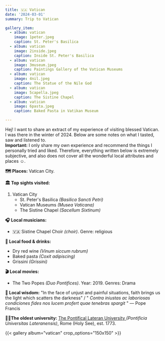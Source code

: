 ```yaml
---
title: 🇻🇦 Vatican
date: '2024-03-01'
summary: Trip to Vatican

gallery_item:
  - album: vatican
    image: 1peter.jpeg
    caption: St. Peter's Basilica
  - album: vatican
    image: 2inside.jpeg
    caption: Inside St. Peter's Basilica
  - album: vatican
    image: 3museum.jpeg
    caption: Paintings Gallery of the Vatican Museums
  - album: vatican
    image: 4nil.jpeg
    caption: The Statue of the Nile God
  - album: vatican
    image: 5capella.jpeg
    caption: The Sistine Chapel
  - album: vatican
    image: 6pasta.jpeg
    caption: Baked Pasta in Vatikan Museum

---
```

Hej! I want to share an extract of my experience of visiting blessed Vatican. I was there in the winter of 2024. Below are some notes on what I tasted, saw and listened to.<br>
<b>Important:</b> I only share my own experience and recommend the things I personally tried and liked. Therefore, everything written below is extremely subjective, and also does not cover all the wonderful local attributes and places ☺️.

<b>🗺 Places:</b> Vatican City.<br>

<b>🏛 Top sights visited: </b>
1. Vatican City
    - St. Peter's Basilica <i>(Basilica Sancti Petri)</i>
    - Vatican Museums <i>(Musea Vaticana)</i>
    - The Sistine Chapel <i>(Sacellum Sixtinum)</i>

<b>🎧 Local musicians: </b>
- 🇻🇦 Sistine Chapel Choir <i>(choir)</i>. Genre: religious


<b>🥘 Local food & drinks: </b>
- Dry red wine <i>(Vinum siccum rubrum)</i>
- Baked pasta <i>(Coxit adipiscing)</i>
- Grissini <i>(Grissini)</i>


<b>🎬 Local movies:</b>
- The Two Popes <i>(Duo Pontifices)</i>. Year: 2019. Genres: Drama


<b>🦉 Local wisdom:</b> "In the face of unjust and painful situations, faith brings us the light which scatters the darkness"  / "<i> Contra iniustas ac laboriosas condiciones fides nos lucem profert quae tenebras spargit </i>" — Pope Francis 

<b>👨‍🎓The oldest university:</b> <a href = "https://www.pul.va/en/" target="_blank">The Pontifical Lateran University </a> <i>(Pontificia Universitas Lateranensis)</i>, Rome (Holy See), est. 1773. 

{{< gallery album="vatican" crop_options="150x150" >}}
   

